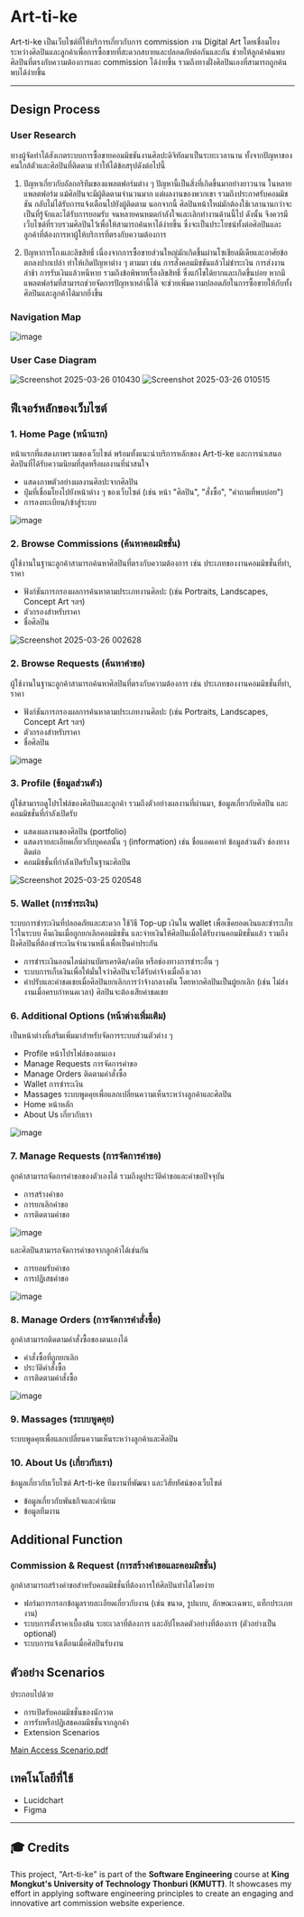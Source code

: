 #  Art-ti-ke 

Art-ti-ke เป็นเว็บไซต์ที่ให้บริการเกี่ยวกับการ commission งาน Digital Art โดยเชื่อมโยงระหว่างศิลปินและลูกค้าเพื่อการซื้อขายที่สะดวกสบายและปลอดภัยต่อกันและกัน ช่วยให้ลูกค้าค้นพบศิลปินที่ตรงกับความต้องการและ commission ได้ง่ายขึ้น รวมถึงทางฝั่งศิลปินเองที่สามารถถูกค้นพบได้ง่ายขึ้น

---

## Design Process

### User Research
ทางผู้จัดทำได้สังเกตระบบการซื้อขายคอมมิชชันงานศิลปะดิจิทัลมาเป็นระยะเวลานาน ทั้งจากปัญหาของคนใกล้ตัวและศิลปินที่ติดตาม ทำให้ได้ข้อสรุปดังต่อไปนี้

1. ปัญหาเกี่ยวกับอัลกอริทึมของแพลตฟอร์มต่าง ๆ
ปัญหานี้เป็นสิ่งที่เกิดขึ้นมาอย่างยาวนาน ในหลายแพลตฟอร์ม แม้ศิลปินจะมีผู้ติดตามจำนวนมาก แต่ผลงานของพวกเขา รวมถึงประกาศรับคอมมิชชัน กลับไม่ได้รับการแจ้งเตือนไปยังผู้ติดตาม นอกจากนี้ ศิลปินหน้าใหม่มักต้องใช้เวลานานกว่าจะเป็นที่รู้จักและได้รับการยอมรับ จนหลายคนหมดกำลังใจและเลิกทำงานด้านนี้ไป ดังนั้น จึงควรมีเว็บไซต์ที่รวบรวมศิลปินไว้เพื่อให้สามารถค้นหาได้ง่ายขึ้น ซึ่งจะเป็นประโยชน์ทั้งต่อศิลปินและลูกค้าที่ต้องการหาผู้ให้บริการที่ตรงกับความต้องการ

2. ปัญหาการโกงและลิขสิทธิ์
เนื่องจากการซื้อขายส่วนใหญ่มักเกิดขึ้นผ่านโซเชียลมีเดียและอาศัยข้อตกลงปากเปล่า ทำให้เกิดปัญหาต่าง ๆ ตามมา เช่น การสั่งคอมมิชชันแล้วไม่ชำระเงิน การส่งงานล่าช้า การรับเงินแล้วหนีหาย รวมถึงข้อพิพาทเรื่องลิขสิทธิ์ ซึ่งแก้ไขได้ยากและเกิดขึ้นบ่อย หากมีแพลตฟอร์มที่สามารถช่วยจัดการปัญหาเหล่านี้ได้ จะช่วยเพิ่มความปลอดภัยในการซื้อขายให้กับทั้งศิลปินและลูกค้าได้มากยิ่งขึ้น

### Navigation Map
![image](https://github.com/user-attachments/assets/313befd2-e5c0-4872-badb-3cbd6fe19749)

### User Case Diagram
![Screenshot 2025-03-26 010430](https://github.com/user-attachments/assets/c99f3a22-2f85-44df-9ce5-135e053f762e)
![Screenshot 2025-03-26 010515](https://github.com/user-attachments/assets/91800b1e-bd11-4e05-a67c-74e33607df1a)

## ฟีเจอร์หลักของเว็บไซต์

### 1. **Home Page (หน้าแรก)**
หน้าแรกที่แสดงภาพรวมของเว็บไซต์ พร้อมทั้งแนะนำบริการหลักของ Art-ti-ke และการนำเสนอศิลปินที่ได้รับความนิยมที่สุดหรือผลงานที่น่าสนใจ

- แสดงภาพตัวอย่างผลงานศิลปะจากศิลปิน
- ปุ่มที่เชื่อมโยงไปยังหน้าต่าง ๆ ของเว็บไซต์ (เช่น หน้า "ศิลปิน", "สั่งซื้อ", "คำถามที่พบบ่อย")
- การลงทะเบียน/เข้าสู่ระบบ

![image](https://github.com/user-attachments/assets/20d704d8-6664-4d9a-9a20-bceb23443cbd)


### 2. **Browse Commissions (ค้นหาคอมมิชชั่น)**
ผู้ใช้งานในฐานะลูกค้าสามารถค้นหาศิลปินที่ตรงกับความต้องการ เช่น ประเภทของงานคอมมิชชั่นที่ทำ, ราคา

- ฟังก์ชันการกรองผลการค้นหาตามประเภทงานศิลปะ (เช่น Portraits, Landscapes, Concept Art ฯลฯ)
- ตัวกรองสำหรับราคา
- ชื่อศิลปิน

![Screenshot 2025-03-26 002628](https://github.com/user-attachments/assets/86be768f-bd42-4219-8a82-6b8eead5e07b)

### 2. **Browse Requests (ค้นหาคำขอ)**
ผู้ใช้งานในฐานะลูกค้าสามารถค้นหาศิลปินที่ตรงกับความต้องการ เช่น ประเภทของงานคอมมิชชั่นที่ทำ, ราคา

- ฟังก์ชันการกรองผลการค้นหาตามประเภทงานศิลปะ (เช่น Portraits, Landscapes, Concept Art ฯลฯ)
- ตัวกรองสำหรับราคา
- ชื่อศิลปิน

![image](https://github.com/user-attachments/assets/96c49c69-c583-4e38-92fa-c0357204b63b)

### 3. **Profile (ข้อมูลส่วนตัว)**
ผู้ใช้สามารถดูโปรไฟล์ของศิลปินและลูกค้า รวมถึงตัวอย่างผลงานที่ผ่านมา, ข้อมูลเกี่ยวกับศิลปิน และคอมมิชชั่นที่กำลังเปิดรับ

- แสดงผลงานของศิลปิน (portfolio)
- แสดงรายละเอียดเกี่ยวกับบุคคลนั้น ๆ (information) เช่น ชื่อแอคเคาท์ ข้อมูลส่วนตัว ช่องทางติดต่อ
- คอมมิชชั่นที่กำลังเปิดรับในฐานะศิลปิน

![Screenshot 2025-03-25 020548](https://github.com/user-attachments/assets/0a087cbd-959d-4f50-ab34-60e9bde1a845)

### 5. **Wallet (การชำระเงิน)**
ระบบการชำระเงินที่ปลอดภัยและสะดวก ใช้วิธี Top-up เงินใน wallet เพื่อเช็คยอดเงินและชำระเก็บไว้ในระบบ คืนเงินเมื่อถูกยกเลิกคอมมิชชั่น และจ่ายเงินให้ศิลปินเมื่อได้รับงานคอมมิชชั่นแล้ว รวมถึงฝั่งศิลปินที่ต้องชำระเงินจำนวนหนึ่งเพื่อเป็นค่าประกัน

- การชำระเงินออนไลน์ผ่านบัตรเครดิต/เดบิต หรือช่องทางการชำระอื่น ๆ
- ระบบการเก็บเงินเพื่อให้มั่นใจว่าศิลปินจะได้รับค่าจ้างเมื่อถึงเวลา
- ค่าปรับและค่าชดเชยเมื่อศิลปินยกเลิกการว่าจ้างกลางคัน โดยหากศิลปินเป็นผู้ยกเลิก (เช่น ไม่ส่งงานเมื่อครบกำหนดเวลา) ศิลปินจะต้องเสียค่าชดเชย

### 6. **Additional Options (หน้าต่างเพิ่มเติม)**
เป็นหน้าต่างที่เสริมเพิ่มมาสำหรับจัดการระบบส่วนตัวต่าง ๆ

- Profile หน้าโปรไฟล์ของตนเอง
- Manage Requests การจัดการคำขอ
- Manage Orders ติดตามคำสั่งซื้อ
- Wallet การชำระเงิน
- Massages ระบบพูดคุยเพื่อแลกเปลี่ยนความเห็นระหว่างลูกค้าและศิลปิน
- Home หน้าหลัก
- About Us เกี่ยวกับเรา

![image](https://github.com/user-attachments/assets/31d3697a-6023-434a-a982-6a9fd961edf6)

### 7. **Manage Requests (การจัดการคำขอ)**
ลูกค้าสามารถจัดการคำขอของตัวเองได้ รวมถึงดูประวัติคำขอและคำขอปัจจุบัน

- การสร้างคำขอ
- การยกเลิกคำขอ
- การติดตามคำขอ

![image](https://github.com/user-attachments/assets/6ba9dcc7-6bbf-4cd7-9fba-e4304fadb502)

และศิลปินสามารถจัดการคำขอจากลูกค้าได้เช่นกัน 
- การยอมรับคำขอ
- การปฏิเสธคำขอ
  
![image](https://github.com/user-attachments/assets/c8dc12d6-ddaf-4329-b248-1d7243665a59)

### 8. **Manage Orders (การจัดการคำสั่งซื้อ)**
ลูกค้าสามารถติดตามคำสั่งซื้อของตนเองได้

- คำสั่งซื้อที่ถูกยกเลิก
- ประวัติคำสั่งซื้อ
- การติดตามคำสั่งซื้อ

![image](https://github.com/user-attachments/assets/7957ae2d-49fa-4300-8980-28f79b4923f7)


### 9. **Massages (ระบบพูดคุย)**
ระบบพูดคุยเพื่อแลกเปลี่ยนความเห็นระหว่างลูกค้าและศิลปิน

### 10. **About Us (เกี่ยวกับเรา)**
ข้อมูลเกี่ยวกับเว็บไซต์ Art-ti-ke ทีมงานที่พัฒนา และวิสัยทัศน์ของเว็บไซต์

- ข้อมูลเกี่ยวกับพันธกิจและค่านิยม
- ข้อมูลทีมงาน

## Additional Function

### **Commission & Request (การสร้างคำขอและคอมมิชชั่น)**
ลูกค้าสามารถสร้างคำขอสำหรับคอมมิชชั่นที่ต้องการให้ศิลปินทำได้โดยง่าย

- ฟอร์มการกรอกข้อมูลรายละเอียดเกี่ยวกับงาน (เช่น ขนาด, รูปแบบ, ลักษณะเฉพาะ, แท็กประเภทงาน)
- ระบบการตั้งราคาเบื้องต้น ระยะเวลาที่ต้องการ และอัปโหลดตัวอย่างที่ต้องการ (ตัวอย่างเป็น optional)
- ระบบการแจ้งเตือนเมื่อศิลปินรับงาน

## **ตัวอย่าง Scenarios**
ประกอบไปด้วย
- การเปิดรับคอมมิชชั่นของนักวาด
- การรับหรือปฏิเสธคอมมิชชั่นจากลูกค้า
- Extension Scenarios 
  
[Main Access Scenario.pdf](https://github.com/user-attachments/files/19454736/Main.Access.Scenario.pdf)

## เทคโนโลยีที่ใช้
- Lucidchart
- Figma

---

## 🎓 Credits  
This project, "Art-ti-ke" is part of the **Software Engineering** course at **King Mongkut's University of Technology Thonburi (KMUTT)**. It showcases my effort in applying software engineering principles to create an engaging and innovative art commission website experience.  

